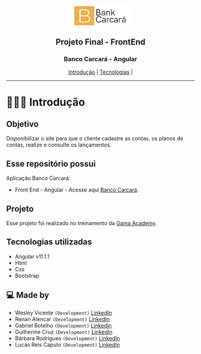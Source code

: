 <div align="center">
  <img width="160px" src="/src/assets/img/logo.png"/>
  
  <h2> Projeto Final - FrontEnd </h2>
</div>

<div align="center">
  <h3>Banco Carcará - Angular</h3>
  <a href="#-Introduction">Introdução</a> |
  <a href="#Tecnologias">Tecnologias</a> |

</div>

---

# 👨🏻‍💻 Introdução

## Objetivo
Disponibilizar o site para que o cliente cadastre as contas, os planos de contas, realize e
consulte os lançamentos.

## Esse repositório possui

Aplicação Banco Carcará:

- Front End - Angular - Acesse aqui [Banco Carcará](https://grupocarcara-4.netlify.app/home).


## Projeto

Esse projeto foi realizado no treinamento da [Gama Academy](https://www.gama.academy/).

## Tecnologias utilizadas

- Angular v11.1.1
- Html
- Css
- Bootstrap



## 💻 Made by
- Wesley Vicente `(Development)`  [LinkedIn](https://www.linkedin.com/in/wesleyvicen/)
- Renan Alencar `(Development)`  [LinkedIn](https://www.linkedin.com/in/renancostaalencar/)
- Gabriel Botelho `(Development)`  [LinkedIn](https://www.linkedin.com/in/gabriel-carreiras-botelho-867158151/)
- Guilherme Cruz `(Development)`  [LinkedIn](https://www.linkedin.com/in/guilherme-p-cruz/)
- Bárbara Rodrigues `(Development)`  [LinkedIn](https://www.linkedin.com/in/b%C3%A1rbara-rodrigues-49924697/)
- Lucas Reis Caputo `(Development)`  [LinkedIn](https://www.linkedin.com/in/lucascaputo/)
